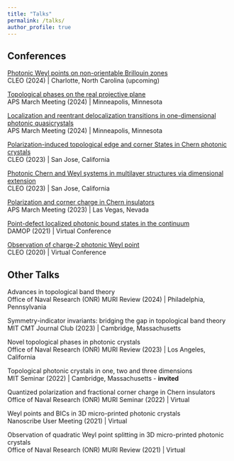 ```yaml
---
title: "Talks"
permalink: /talks/
author_profile: true
---
```


## Conferences
[Photonic Weyl points on non-orientable Brillouin zones](https://www.cleoconference.org/home/schedule/)\
CLEO (2024) | Charlotte, North Carolina (upcoming)

[Topological phases on the real projective plane](https://meetings.aps.org/Meeting/MAR24/Session/V00.32)\
APS March Meeting (2024) | Minneapolis, Minnesota

[Localization and reentrant delocalization transitions in one-dimensional photonic quasicrystals](https://meetings.aps.org/Meeting/MAR24/Session/T54.5)\
APS March Meeting (2024) | Minneapolis, Minnesota

[Polarization-induced topological edge and corner States in Chern photonic crystals](https://opg.optica.org/abstract.cfm?uri=CLEO_FS-2023-FM1B.3)\
CLEO (2023) | San Jose, California

[Photonic Chern and Weyl systems in multilayer structures via dimensional extension](https://opg.optica.org/abstract.cfm?uri=CLEO_FS-2023-FF1D.4)\
CLEO (2023) | San Jose, California

[Polarization and corner charge in Chern insulators](https://meetings.aps.org/Meeting/MAR23/Session/N19.3)\
APS March Meeting (2023) | Las Vegas, Nevada

[Point-defect localized photonic bound states in the continuum](https://meetings.aps.org/Meeting/DAMOP21/Session/S09.4)\
DAMOP (2021) | Virtual Conference

[Observation of charge-2 photonic Weyl point](https://opg.optica.org/abstract.cfm?uri=CLEO_QELS-2020-FTh1B.2)\
CLEO (2020) | Virtual Conference

## Other Talks
Advances in topological band theory\
Office of Naval Research (ONR) MURI Review (2024) | Philadelphia, Pennsylvania

Symmetry-indicator invariants: bridging the gap in topological band theory\
MIT CMT Journal Club (2023) | Cambridge, Massachusetts

Novel topological phases in photonic crystals\
Office of Naval Research (ONR) MURI Review (2023) | Los Angeles, California

Topological photonic crystals in one, two and three dimensions\
MIT Seminar (2022) | Cambridge, Massachusetts - **invited**

Quantized polarization and fractional corner charge in Chern insulators\
Office of Naval Research (ONR) MURI Seminar (2022) | Virtual

Weyl points and BICs in 3D micro-printed photonic crystals\
Nanoscribe User Meeting (2021) | Virtual

Observation of quadratic Weyl point splitting in 3D micro-printed photonic crystals\
Office of Naval Research (ONR) MURI Review (2021) | Virtual
